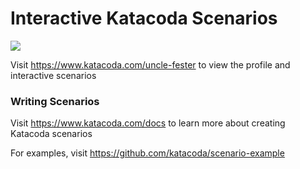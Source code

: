 # Interactive Katacoda Scenarios

[![](http://shields.katacoda.com/katacoda/uncle-fester/count.svg)](https://www.katacoda.com/uncle-fester "Get your profile on Katacoda.com")

Visit https://www.katacoda.com/uncle-fester to view the profile and interactive scenarios

### Writing Scenarios
Visit https://www.katacoda.com/docs to learn more about creating Katacoda scenarios

For examples, visit https://github.com/katacoda/scenario-example
